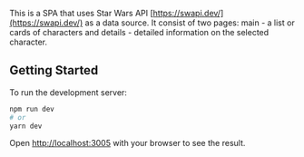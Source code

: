 This is a SPA that uses Star Wars API [https://swapi.dev/](https://swapi.dev/) as a data source.
It consist of two pages: main - a list or cards of characters and details - detailed information on the selected character.

## Getting Started

To run the development server:

```bash
npm run dev
# or
yarn dev
```

Open [http://localhost:3005](http://localhost:3005) with your browser to see the result.
